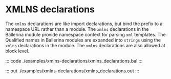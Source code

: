 # XMLNS declarations

The `xmlns` declarations are like import declarations, but bind the prefix to a namespace URL rather than
a module. The `xmlns` declarations in the Ballerina module provide namespace context for parsing `xml`
templates. The Qualified names in Ballerina modules are expanded into `strings` using the `xmlns`
declarations in the module. The `xmlns` declarations are also allowed at block level.

::: code ./examples/xmlns-declarations/xmlns_declarations.bal :::

::: out ./examples/xmlns-declarations/xmlns_declarations.out :::